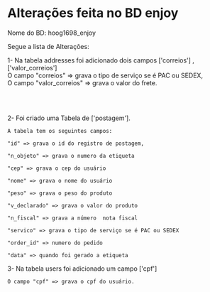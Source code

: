 # Alterações feita no BD enjoy

Nome do BD: hoog1698_enjoy

Segue a lista de Alterações: 

1- Na tabela addresses foi adicionado dois campos ['correios'] ,['valor_correios']
</br>
    O campo "correios" => grava o tipo de serviço se é PAC ou SEDEX, 
</br>
    O campo "valor_correios" => grava o valor do frete. 

</br>
</br>

2- Foi criado uma Tabela de ['postagem'].

    A tabela tem os seguintes campos:

    "id" => grava o id do registro de postagem,

    "n_objeto" => grava o numero da etiqueta
 
    "cep" => grava o cep do usuário

    "nome" => grava o nome do usuário
 
    "peso" => grava o peso do produto
  
    "v_declarado" => grava o valor do produto
    
    "n_fiscal" => grava a número  nota fiscal

    "servico" => grava o tipo de serviço se é PAC ou SEDEX

    "order_id" => numero do pedido 
    
    "data" => quando foi gerado a etiqueta
    
3- Na tabela users foi adicionado um campo ['cpf']

    O campo "cpf" => grava o cpf do usuário. 
